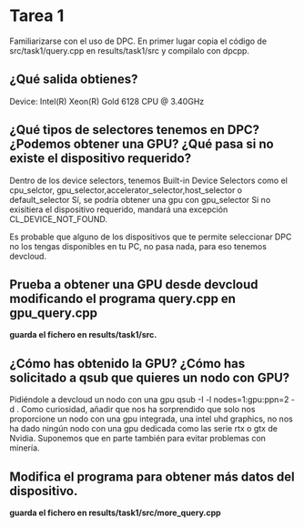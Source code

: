 # Tarea 1
Familiarizarse con el uso de DPC.
En primer lugar copia el código de src/task1/query.cpp en results/task1/src y compilalo con dpcpp.

## ¿Qué salida obtienes?
Device: Intel(R) Xeon(R) Gold 6128 CPU @ 3.40GHz

## ¿Qué tipos de selectores tenemos en DPC? ¿Podemos obtener una GPU? ¿Qué pasa si no existe el dispositivo requerido?
Dentro de los device selectors, tenemos Built-in Device Selectors como el cpu_selctor, gpu_selector,accelerator_selector,host_selector o default_selector
Sí, se podría obtener una gpu con gpu_selector
Si no exisitiera el dispositivo requerido, mandará una excepción CL_DEVICE_NOT_FOUND.


Es probable que alguno de los dispositivos que te permite seleccionar DPC no los tengas disponibles en tu PC, no pasa nada, para eso tenemos
devcloud.

## Prueba a obtener una GPU desde devcloud modificando el programa query.cpp en gpu_query.cpp
**guarda el fichero en results/task1/src.**

## ¿Cómo has obtenido la GPU? ¿Cómo has solicitado a qsub que quieres un nodo con GPU?
Pidiéndole a devcloud un nodo con una gpu
qsub -I -l nodes=1:gpu:ppn=2 -d .
Como curiosidad, añadir que nos ha sorprendido que solo nos proporcione un nodo con una gpu integrada, una intel uhd graphics, no nos ha dado ningún nodo con una gpu dedicada como las serie rtx o gtx de Nvidia. Suponemos que en parte también para evitar problemas con minería.

## Modifica el programa para obtener más datos del dispositivo.
**guarda el fichero en results/task1/src/more_query.cpp**
